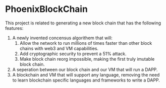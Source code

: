 # PhoenixBlockChain

This project is related to generating a new block chain that has the following features:
1. A newly invented concensus algorithem that will:
    1. Allow the network to run millions of times faster than other block chains with web3 and VM capabilities.
    1. Add cryptographic security to prevent a 51% attack.
    1. Make block chain reorg impossible, making the first truly imutable block chain.
1. A seperation between our block chain and our VM that will run a DAPP.
1. A blockchain and VM that will support any language, removing the need to learn blockchain specific languages and frameworks to write a DAPP.
